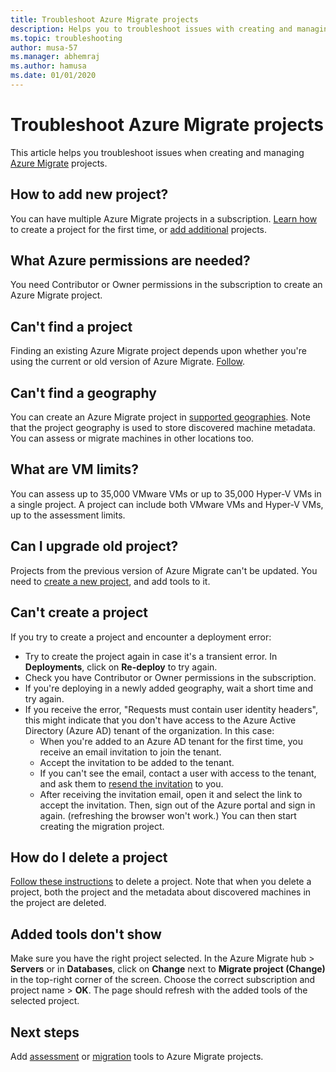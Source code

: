```yaml
---
title: Troubleshoot Azure Migrate projects
description: Helps you to troubleshoot issues with creating and managing Azure Migrate projects.
ms.topic: troubleshooting
author: musa-57
ms.manager: abhemraj
ms.author: hamusa
ms.date: 01/01/2020
---
```


# Troubleshoot Azure Migrate projects

This article helps you troubleshoot issues when creating and managing [Azure Migrate](migrate-services-overview.md) projects.

## How to add new project?

You can have multiple Azure Migrate projects in a subscription. [Learn how](how-to-add-tool-first-time.md) to create a project for the first time, or [add additional](create-manage-projects.md#create-additional-projects) projects.

## What Azure permissions are needed?

You need Contributor or Owner permissions in the subscription to create an Azure Migrate project.

## Can't find a project

Finding an existing Azure Migrate project depends upon whether you're using the current or old version of Azure Migrate. [Follow](create-manage-projects.md#find-a-project).


## Can't find a geography

You can create an Azure Migrate project in [supported geographies](migrate-support-matrix.md#supported-geographies). Note that the project geography is used to store discovered machine metadata. You can assess or migrate machines in other locations too.

## What are VM limits?

You can assess up to 35,000 VMware VMs or up to 35,000 Hyper-V VMs in a single project. A project can include both VMware VMs and Hyper-V VMs, up to the assessment limits.

## Can I upgrade old project?

Projects from the previous version of Azure Migrate can't be updated. You need to [create a new project](how-to-add-tool-first-time.md), and add tools to it.

## Can't create a project

If you try to create a project and encounter a deployment error:

- Try to create the project again in case it's a transient error. In **Deployments**, click on **Re-deploy** to try again.
- Check you have Contributor or Owner permissions in the subscription.
- If you're deploying in a newly added geography, wait a short time and try again.
- If you receive the error, "Requests must contain user identity headers", this might indicate that you don't have access to the Azure Active Directory (Azure AD) tenant of the organization. In this case:
    - When you're added to an Azure AD tenant for the first time, you receive an email invitation to join the tenant.
    - Accept the invitation to be added to the tenant.
    - If you can't see the email, contact a user with access to the tenant, and ask them to [resend the invitation](https://docs.microsoft.com/azure/active-directory/b2b/add-users-administrator#resend-invitations-to-guest-users) to you.
    - After receiving the invitation email, open it and select the link to accept the invitation. Then, sign out of the Azure portal and sign in again. (refreshing the browser won't work.) You can then start creating the migration project.

## How do I delete a project

[Follow these instructions](create-manage-projects.md#delete-a-project) to delete a project. Note that when you delete a project, both the project and the metadata about discovered machines in the project are deleted.

## Added tools don't show

Make sure you have the right project selected. In the Azure Migrate hub > **Servers** or in **Databases**, click on **Change** next to **Migrate project (Change)** in the top-right corner of the screen. Choose the correct subscription and project name > **OK**. The page should refresh with the added tools of the selected project.

## Next steps

Add [assessment](how-to-assess.md) or [migration](how-to-migrate.md) tools to Azure Migrate projects.